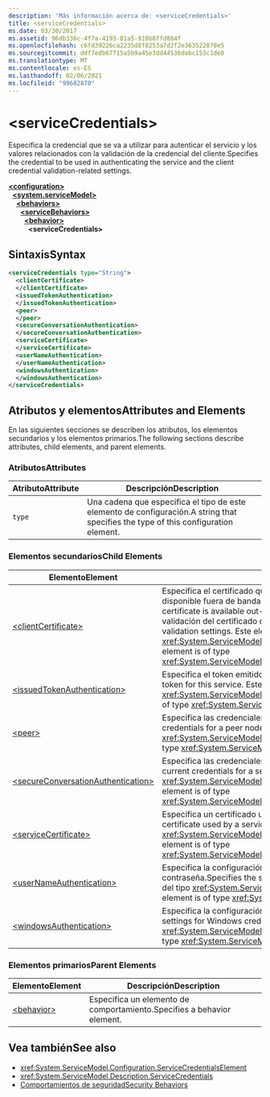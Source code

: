```yaml
---
description: 'Más información acerca de: <serviceCredentials>'
title: <serviceCredentials>
ms.date: 03/30/2017
ms.assetid: 96db336c-4f7a-4193-81a5-910b8ffd804f
ms.openlocfilehash: c6fd39226ca2235d8f8253a7d2f2e363522870e5
ms.sourcegitcommit: ddf7edb67715a5b9a45e3dd44536dabc153c1de0
ms.translationtype: MT
ms.contentlocale: es-ES
ms.lasthandoff: 02/06/2021
ms.locfileid: "99682870"
---
```

# \<serviceCredentials>

<span data-ttu-id="5c17e-102">Especifica la credencial que se va a utilizar para autenticar el servicio y los valores relacionados con la validación de la credencial del cliente.</span><span class="sxs-lookup"><span data-stu-id="5c17e-102">Specifies the credential to be used in authenticating the service and the client credential validation-related settings.</span></span>  
  
[**\<configuration>**](../configuration-element.md)\
&nbsp;&nbsp;[**\<system.serviceModel>**](system-servicemodel.md)\
&nbsp;&nbsp;&nbsp;&nbsp;[**\<behaviors>**](behaviors.md)\
&nbsp;&nbsp;&nbsp;&nbsp;&nbsp;&nbsp;[**\<serviceBehaviors>**](servicebehaviors.md)\
&nbsp;&nbsp;&nbsp;&nbsp;&nbsp;&nbsp;&nbsp;&nbsp;[**\<behavior>**](behavior-of-servicebehaviors.md)\
&nbsp;&nbsp;&nbsp;&nbsp;&nbsp;&nbsp;&nbsp;&nbsp;&nbsp;&nbsp;**\<serviceCredentials>**  
  
## <a name="syntax"></a><span data-ttu-id="5c17e-103">Sintaxis</span><span class="sxs-lookup"><span data-stu-id="5c17e-103">Syntax</span></span>  
  
```xml  
<serviceCredentials type="String">
  <clientCertificate>
  </clientCertificate>
  <issuedTokenAuthentication>
  </issuedTokenAuthentication>
  <peer>
  </peer>
  <secureConversationAuthentication>
  </secureConversationAuthentication>
  <serviceCertificate>
  </serviceCertificate>
  <userNameAuthentication>
  </userNameAuthentication>
  <windowsAuthentication>
  </windowsAuthentication>
</serviceCredentials>
```  
  
## <a name="attributes-and-elements"></a><span data-ttu-id="5c17e-104">Atributos y elementos</span><span class="sxs-lookup"><span data-stu-id="5c17e-104">Attributes and Elements</span></span>  

 <span data-ttu-id="5c17e-105">En las siguientes secciones se describen los atributos, los elementos secundarios y los elementos primarios.</span><span class="sxs-lookup"><span data-stu-id="5c17e-105">The following sections describe attributes, child elements, and parent elements.</span></span>  
  
### <a name="attributes"></a><span data-ttu-id="5c17e-106">Atributos</span><span class="sxs-lookup"><span data-stu-id="5c17e-106">Attributes</span></span>  
  
|<span data-ttu-id="5c17e-107">Atributo</span><span class="sxs-lookup"><span data-stu-id="5c17e-107">Attribute</span></span>|<span data-ttu-id="5c17e-108">Descripción</span><span class="sxs-lookup"><span data-stu-id="5c17e-108">Description</span></span>|  
|---------------|-----------------|  
|`type`|<span data-ttu-id="5c17e-109">Una cadena que especifica el tipo de este elemento de configuración.</span><span class="sxs-lookup"><span data-stu-id="5c17e-109">A string that specifies the type of this configuration element.</span></span>|  
  
### <a name="child-elements"></a><span data-ttu-id="5c17e-110">Elementos secundarios</span><span class="sxs-lookup"><span data-stu-id="5c17e-110">Child Elements</span></span>  
  
|<span data-ttu-id="5c17e-111">Elemento</span><span class="sxs-lookup"><span data-stu-id="5c17e-111">Element</span></span>|<span data-ttu-id="5c17e-112">Descripción</span><span class="sxs-lookup"><span data-stu-id="5c17e-112">Description</span></span>|  
|-------------|-----------------|  
|[\<clientCertificate>](clientcertificate-of-servicecredentials.md)|<span data-ttu-id="5c17e-113">Especifica el certificado que se va a usar cuando el certificado de cliente está disponible fuera de banda.</span><span class="sxs-lookup"><span data-stu-id="5c17e-113">Specifies the certificate to be used when the client certificate is available out-of-band.</span></span> <span data-ttu-id="5c17e-114">Este elemento también especifica los valores de validación del certificado de cliente.</span><span class="sxs-lookup"><span data-stu-id="5c17e-114">This element also specifies client certificate validation settings.</span></span> <span data-ttu-id="5c17e-115">Este elemento es del tipo <xref:System.ServiceModel.Configuration.X509InitiatorCertificateServiceElement>.</span><span class="sxs-lookup"><span data-stu-id="5c17e-115">This element is of type <xref:System.ServiceModel.Configuration.X509InitiatorCertificateServiceElement>.</span></span>|  
|[\<issuedTokenAuthentication>](issuedtokenauthentication-of-servicecredentials.md)|<span data-ttu-id="5c17e-116">Especifica el token emitido actualmente para este servicio.</span><span class="sxs-lookup"><span data-stu-id="5c17e-116">Specifies the current issued token for this service.</span></span> <span data-ttu-id="5c17e-117">Este elemento es del tipo <xref:System.ServiceModel.Configuration.IssuedTokenServiceElement>.</span><span class="sxs-lookup"><span data-stu-id="5c17e-117">This element is of type <xref:System.ServiceModel.Configuration.IssuedTokenServiceElement>.</span></span>|  
|[\<peer>](peer-of-servicecredentials.md)|<span data-ttu-id="5c17e-118">Especifica las credenciales actuales de un nodo del mismo nivel.</span><span class="sxs-lookup"><span data-stu-id="5c17e-118">Specifies the current credentials for a peer node.</span></span> <span data-ttu-id="5c17e-119">Este elemento es del tipo <xref:System.ServiceModel.Configuration.PeerCredentialElement>.</span><span class="sxs-lookup"><span data-stu-id="5c17e-119">This element is of type <xref:System.ServiceModel.Configuration.PeerCredentialElement>.</span></span>|  
|[\<secureConversationAuthentication>](secureconversationauthentication-of-servicecredential.md)|<span data-ttu-id="5c17e-120">Especifica las credenciales actuales para una conversación segura.</span><span class="sxs-lookup"><span data-stu-id="5c17e-120">Specifies the current credentials for a secure conversation.</span></span> <span data-ttu-id="5c17e-121">Este elemento es del tipo <xref:System.ServiceModel.Configuration.SecureConversationServiceElement>.</span><span class="sxs-lookup"><span data-stu-id="5c17e-121">This element is of type <xref:System.ServiceModel.Configuration.SecureConversationServiceElement>.</span></span>|  
|[\<serviceCertificate>](servicecertificate-of-servicecredentials.md)|<span data-ttu-id="5c17e-122">Especifica un certificado utilizado por un servicio para identificarse.</span><span class="sxs-lookup"><span data-stu-id="5c17e-122">Specifies a certificate used by a service to identify itself.</span></span> <span data-ttu-id="5c17e-123">Este elemento es del tipo <xref:System.ServiceModel.Configuration.X509RecipientCertificateServiceElement>.</span><span class="sxs-lookup"><span data-stu-id="5c17e-123">This element is of type <xref:System.ServiceModel.Configuration.X509RecipientCertificateServiceElement>.</span></span>|  
|[\<userNameAuthentication>](usernameauthentication.md)|<span data-ttu-id="5c17e-124">Especifica la configuración para la validación del nombre de usuario y de la contraseña.</span><span class="sxs-lookup"><span data-stu-id="5c17e-124">Specifies the settings for username password validation.</span></span> <span data-ttu-id="5c17e-125">Este elemento es del tipo <xref:System.ServiceModel.Configuration.UserNameServiceElement>.</span><span class="sxs-lookup"><span data-stu-id="5c17e-125">This element is of type <xref:System.ServiceModel.Configuration.UserNameServiceElement>.</span></span>|  
|[\<windowsAuthentication>](windowsauthentication-of-servicecredentials.md)|<span data-ttu-id="5c17e-126">Especifica la configuración para la validación de credencial de Windows.</span><span class="sxs-lookup"><span data-stu-id="5c17e-126">Specifies the settings for Windows credential validation.</span></span> <span data-ttu-id="5c17e-127">Este elemento es del tipo <xref:System.ServiceModel.Configuration.WindowsServiceElement>.</span><span class="sxs-lookup"><span data-stu-id="5c17e-127">This element is of type <xref:System.ServiceModel.Configuration.WindowsServiceElement>.</span></span>|  
  
### <a name="parent-elements"></a><span data-ttu-id="5c17e-128">Elementos primarios</span><span class="sxs-lookup"><span data-stu-id="5c17e-128">Parent Elements</span></span>  
  
|<span data-ttu-id="5c17e-129">Elemento</span><span class="sxs-lookup"><span data-stu-id="5c17e-129">Element</span></span>|<span data-ttu-id="5c17e-130">Descripción</span><span class="sxs-lookup"><span data-stu-id="5c17e-130">Description</span></span>|  
|-------------|-----------------|  
|[\<behavior>](behavior-of-endpointbehaviors.md)|<span data-ttu-id="5c17e-131">Especifica un elemento de comportamiento.</span><span class="sxs-lookup"><span data-stu-id="5c17e-131">Specifies a behavior element.</span></span>|  
  
## <a name="see-also"></a><span data-ttu-id="5c17e-132">Vea también</span><span class="sxs-lookup"><span data-stu-id="5c17e-132">See also</span></span>

- <xref:System.ServiceModel.Configuration.ServiceCredentialsElement>
- <xref:System.ServiceModel.Description.ServiceCredentials>
- [<span data-ttu-id="5c17e-133">Comportamientos de seguridad</span><span class="sxs-lookup"><span data-stu-id="5c17e-133">Security Behaviors</span></span>](../../../wcf/feature-details/security-behaviors-in-wcf.md)
